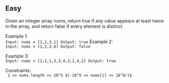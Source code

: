 Easy
---
Given an integer array nums, return true if any value appears at least twice in the array, and return false if every element is distinct.

Example 1:<br>
`Input: nums = [1,2,3,1]
Output: true`
Example 2:<br>
`Input: nums = [1,2,3,4]
Output: false`

Example 3:<br>
`
Input: nums = [1,1,1,3,3,4,3,2,4,2]
Output: true
` 

Constraints:<br>
`
1 <= nums.length <= 10^5
$(-10^9 <= nums[i] <= 10^9/)$`
